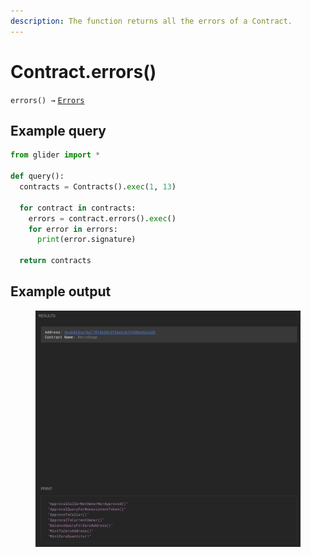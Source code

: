 ```yaml
---
description: The function returns all the errors of a Contract.
---
```


# Contract.errors()

`errors() →` [`Errors`](../errors/)

## Example query

```python
from glider import *

def query():
  contracts = Contracts().exec(1, 13)

  for contract in contracts:
    errors = contract.errors().exec()
    for error in errors:
      print(error.signature)

  return contracts
```

## Example output

<figure><img src="../../.gitbook/assets/image (1) (1) (1) (1) (1) (1) (1) (1) (1) (1) (1) (1) (1) (1) (1) (1) (1) (1) (1) (1) (1) (1).png" alt=""><figcaption></figcaption></figure>
